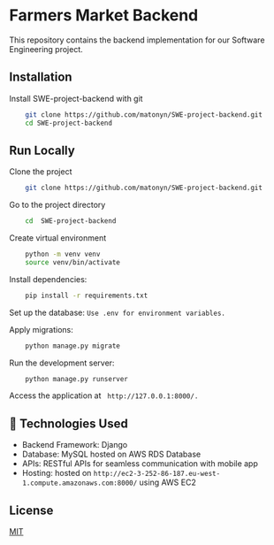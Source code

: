 
# Farmers Market Backend

This repository contains the backend implementation for our Software Engineering project. 


## Installation

Install SWE-project-backend with git

```bash
    git clone https://github.com/matonyn/SWE-project-backend.git
    cd SWE-project-backend
```
    



## Run Locally

Clone the project

```bash
    git clone https://github.com/matonyn/SWE-project-backend.git
```

Go to the project directory

```bash
    cd  SWE-project-backend
```

Create virtual environment

```bash
    python -m venv venv
    source venv/bin/activate
```

Install dependencies:

```bash
    pip install -r requirements.txt
```
Set up the database: ```Use .env for environment variables.```

Apply migrations:

```bash
    python manage.py migrate
```

Run the development server:
```bash
    python manage.py runserver
```

Access the application at ``` http://127.0.0.1:8000/.```


## 🚀 Technologies Used

- Backend Framework: Django
- Database: MySQL hosted on AWS RDS Database
- APIs: RESTful APIs for seamless communication with mobile app
- Hosting: hosted on ```http://ec2-3-252-86-187.eu-west-1.compute.amazonaws.com:8000/``` using AWS EC2
## License

[MIT](https://choosealicense.com/licenses/mit/)

